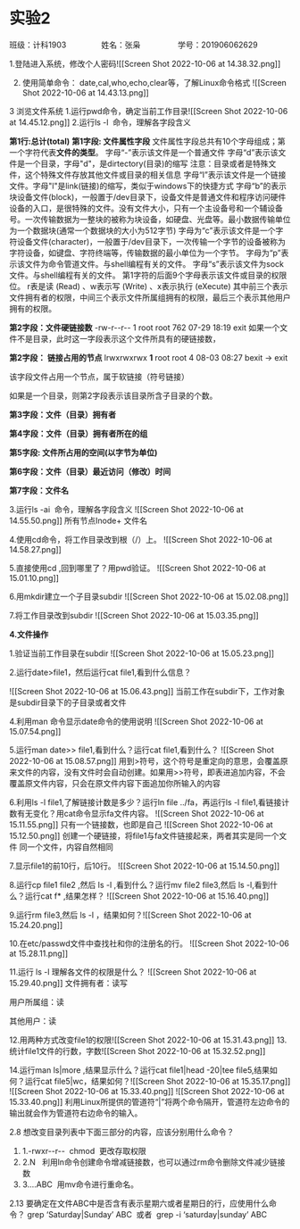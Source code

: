 # 实验2

班级：计科1903                姓名：张枭                 学号：201906062629

1.登陆进入系统，修改个人密码![[Screen Shot 2022-10-06 at 14.38.32.png]]

2. 使用简单命令： date,cal,who,echo,clear等，了解Linux命令格式
![[Screen Shot 2022-10-06 at 14.43.13.png]]

3 浏览文件系统
1.运行pwd命令，确定当前工作目录![[Screen Shot 2022-10-06 at 14.45.12.png]]
2.运行ls -l  命令，理解各字段含义

**第1行:总计(total)**
**第1字段: 文件属性字段**
文件属性字段总共有10个字母组成；第一个字符代表**文件的类型**。
字母“-”表示该文件是一个普通文件
字母“d”表示该文件是一个目录，字母"d"，是dirtectory(目录)的缩写
注意：目录或者是特殊文件，这个特殊文件存放其他文件或目录的相关信息
字母“l”表示该文件是一个链接文件。字母"l"是link(链接)的缩写，类似于windows下的快捷方式
字母“b”的表示块设备文件(block)，一般置于/dev目录下，设备文件是普通文件和程序访问硬件设备的入口，是很特殊的文件。没有文件大小，只有一个主设备号和一个辅设备号。一次传输数据为一整块的被称为块设备，如硬盘、光盘等。最小数据传输单位为一个数据块(通常一个数据块的大小为512字节)
字母为“c”表示该文件是一个字符设备文件(character)，一般置于/dev目录下，一次传输一个字节的设备被称为字符设备，如键盘、字符终端等，传输数据的最小单位为一个字节。
字母为“p”表示该文件为命令管道文件。与shell编程有关的文件。
字母“s”表示该文件为sock文件。与shell编程有关的文件。
第1字符的后面9个字母表示该文件或目录的权限位。
r表是读 (Read) 、w表示写 (Write) 、x表示执行 (eXecute)
其中前三个表示文件拥有者的权限，中间三个表示文件所属组拥有的权限，最后三个表示其他用户拥有的权限。

**第2字段：文件硬链接数**
-rw-r--r-- 1 root root 762 07-29 18:19 exit
如果一个文件不是目录，此时这一字段表示这个文件所具有的硬链接数，

**第2字段： 链接占用的节点**
lrwxrwxrwx **1** root root 4 08-03 08:27 bexit -&gt; exit

该字段文件占用一个节点，属于软链接（符号链接）

如果是一个目录，则第2字段表示该目录所含子目录的个数。

**第3字段：文件（目录）拥有者**

**第4字段：文件（目录）拥有者所在的组**

**第5字段: 文件所占用的空间(以字节为单位)**

**第6字段：文件（目录）最近访问（修改）时间**

**第7字段：文件名**

3.运行ls -ai  命令，理解各字段含义
![[Screen Shot 2022-10-06 at 14.55.50.png]]
所有节点Inode+ 文件名

4.使用cd命令，将工作目录改到根（/）上。
![[Screen Shot 2022-10-06 at 14.58.27.png]]

5.直接使用cd ,回到哪里了？用pwd验证。
![[Screen Shot 2022-10-06 at 15.01.10.png]]

6.用mkdir建立一个子目录subdir
![[Screen Shot 2022-10-06 at 15.02.08.png]]

7.将工作目录改到subdir
![[Screen Shot 2022-10-06 at 15.03.35.png]]

**4.文件操作**

1.验证当前工作目录在subdir
![[Screen Shot 2022-10-06 at 15.05.23.png]]

2.运行date>file1，然后运行cat file1,看到什么信息？

![[Screen Shot 2022-10-06 at 15.06.43.png]]
当前工作在subdir下，工作对象是subdir目录下的子目录或者文件

4.利用man 命令显示date命令的使用说明
![[Screen Shot 2022-10-06 at 15.07.54.png]]

5.运行man date>> file1,看到什么？运行cat file1,看到什么？
![[Screen Shot 2022-10-06 at 15.08.57.png]]
用到>符号，这个符号是重定向的意思，会覆盖原来文件的内容，没有文件时会自动创建。如果用>>符号，即表进追加内容，不会覆盖原文件内容，只会在原文件内容下面追加你所输入的内容

6.利用ls -l file1,了解链接计数是多少？运行ln file ../fa，再运行ls -l file1,看链接计数有无变化？用cat命令显示fa文件内容。
![[Screen Shot 2022-10-06 at 15.11.55.png]]
只有一个链接数，也即是自己
![[Screen Shot 2022-10-06 at 15.12.50.png]]
创建一个硬链接，将file1与fa文件链接起来，两者其实是同一个文件
同一个文件，内容自然相同

7.显示file1的前10行，后10行。
![[Screen Shot 2022-10-06 at 15.14.50.png]]

8.运行cp file1 file2 ,然后 ls -l ,看到什么？运行mv file2 file3,然后 ls -l,看到什么？运行cat f* ,结果怎样？
![[Screen Shot 2022-10-06 at 15.16.40.png]]

9.运行rm file3,然后 ls -l ，结果如何？![[Screen Shot 2022-10-06 at 15.24.20.png]]

10.在etc/passwd文件中查找社和你的注册名的行。
![[Screen Shot 2022-10-06 at 15.28.11.png]]

11.运行 ls -l 理解各文件的权限是什么？
![[Screen Shot 2022-10-06 at 15.29.40.png]]
文件拥有者：读写

用户所属组：读

其他用户：读

12.用两种方式改变file1的权限![[Screen Shot 2022-10-06 at 15.31.43.png]]
13.统计file1文件的行数，字数![[Screen Shot 2022-10-06 at 15.32.52.png]]

14.运行man ls|more ,结果显示什么？运行cat file1|head -20|tee file5,结果如何？运行cat file5|wc，结果如何？![[Screen Shot 2022-10-06 at 15.35.17.png]]
![[Screen Shot 2022-10-06 at 15.33.40.png]]
![[Screen Shot 2022-10-06 at 15.33.40.png]]
利用Linux所提供的管道符“|”将两个命令隔开，管道符左边命令的输出就会作为管道符右边命令的输入。

2.8 想改变目录列表中下面三部分的内容，应该分别用什么命令？

1.  1.-rwxr--r--  chmod  更改存取权限
2.  2.N   利用ln命令创建命令增减链接数，也可以通过rm命令删除文件减少链接数
3.  3....ABC  用mv命令进行重命名。

2.13 要确定在文件ABC中是否含有表示星期六或者星期日的行，应使用什么命令？
grep ‘Saturday|Sunday’ ABC 
或者 
grep -i ‘saturday|sunday’ ABC